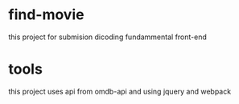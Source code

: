 # find-movie

this project for submision dicoding fundammental front-end

# tools

this project uses
api from omdb-api and using jquery and webpack
